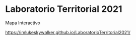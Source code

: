 # Laboratorio Territorial 2021
Mapa Interactivo

https://imlukeskywalker.github.io/LaboratorioTerritorial2021/ 
